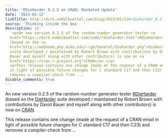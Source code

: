 ```yaml
---
title: 'RDieHarder 0.2.5 on CRAN: Mandated Update'
date: '2023-01-12'
linkTitle: http://dirk.eddelbuettel.com/blog/2023/01/12#rdieharder_0.2.5
source: 'Thinking inside the box   '
description: |2-
   <p>An new version 0.2.5 of the random-number generator tester <a
  href="https://dirk.eddelbuettel.com/code/rdieharder.html">RDieHarder</a>
  (based on the <a
  href="http://webhome.phy.duke.edu/~rgb/General/dieharder.php">DieHarder</a>
  suite developed / maintained by Robert Brown with contributions by David
  Bauer and myself along with other contributors) is now on <a
  href="https://cran.r-project.org">CRAN</a>.</p>
  <p>This release contains one change (made at the request of a CRAN email
  in light of possible future changes for C standard C17 and then C23) and
  removes a compiler-check from ...
disable_comments: true
---
```

 <p>An new version 0.2.5 of the random-number generator tester <a
href="https://dirk.eddelbuettel.com/code/rdieharder.html">RDieHarder</a>
(based on the <a
href="http://webhome.phy.duke.edu/~rgb/General/dieharder.php">DieHarder</a>
suite developed / maintained by Robert Brown with contributions by David
Bauer and myself along with other contributors) is now on <a
href="https://cran.r-project.org">CRAN</a>.</p>
<p>This release contains one change (made at the request of a CRAN email
in light of possible future changes for C standard C17 and then C23) and
removes a compiler-check from ...